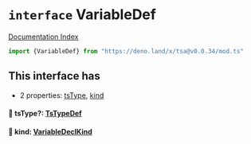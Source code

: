 # `interface` VariableDef

[Documentation Index](../README.md)

```ts
import {VariableDef} from "https://deno.land/x/tsa@v0.0.34/mod.ts"
```

## This interface has

- 2 properties:
[tsType](#-tstype-tstypedef),
[kind](#-kind-variabledeclkind)


#### 📄 tsType?: [TsTypeDef](../type.TsTypeDef/README.md)



#### 📄 kind: [VariableDeclKind](../type.VariableDeclKind/README.md)



